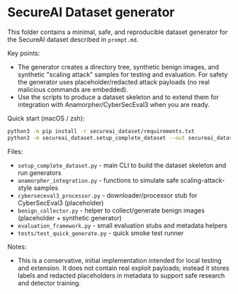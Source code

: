 # SecureAI Dataset generator

This folder contains a minimal, safe, and reproducible dataset generator for the SecureAI dataset described in `prompt.md`.

Key points:
- The generator creates a directory tree, synthetic benign images, and synthetic "scaling attack" samples for testing and evaluation. For safety the generator uses placeholder/redacted attack payloads (no real malicious commands are embedded).
- Use the scripts to produce a dataset skeleton and to extend them for integration with Anamorpher/CyberSecEval3 when you are ready.

Quick start (macOS / zsh):
```bash
python3 -m pip install -r secureai_dataset/requirements.txt
python3 -m secureai_dataset.setup_complete_dataset --out secureai_dataset/output --quick --count 5
```

Files:
- `setup_complete_dataset.py` - main CLI to build the dataset skeleton and run generators
- `anamorpher_integration.py` - functions to simulate safe scaling-attack-style samples
- `cyberseceval3_processor.py` - downloader/processor stub for CyberSecEval3 (placeholder)
- `benign_collector.py` - helper to collect/generate benign images (placeholder + synthetic generator)
- `evaluation_framework.py` - small evaluation stubs and metadata helpers
- `tests/test_quick_generate.py` - quick smoke test runner

Notes:
- This is a conservative, initial implementation intended for local testing and extension. It does not contain real exploit payloads; instead it stores labels and redacted placeholders in metadata to support safe research and detector training.
